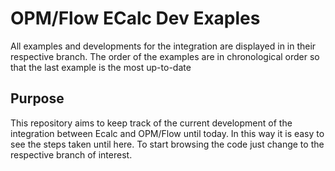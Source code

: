 # OPM/Flow ECalc Dev Exaples

All examples and developments for the integration are displayed in in their respective branch. The order of the examples are in chronological order so that the last example is the most up-to-date

## Purpose

This repository aims to keep track of the current development of the integration between Ecalc and OPM/Flow until today. In this way it is easy to see the steps taken until here. To start browsing the code just change to the respective branch of interest.
